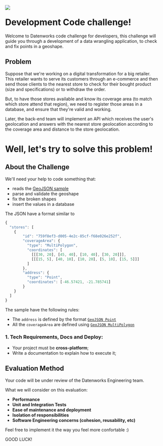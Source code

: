 <img align="left" src="https://datenworks.com/wp-content/themes/datenworks/img/logo.png">

# Development Code challenge!

Welcome to Datenworks code challenge for developers, this challenge will guide you through a development of a data wrangling application, to check and fix points in a geoshape.

## Problem

Suppose that we're working on a digital transformation for a big retailer. This retailer wants to serve its customers through an e-commerce and then send those clients to the nearest store to check for their bought product (size and specifications) or to withdraw the order.

But, to have those stores available and know its coverage area (to match which store attend that region), we need to register those areas in a database, and ensure that they're valid and working.

Later, the back-end team will implement an API which receives the user's geolocation and answers with the nearest store geolocation according to the coverage area and distance to the store geolocation.

# Well, let's try to solve this problem!

## About the Challenge

We'll need your help to code something that:
  - reads the [GeoJSON sample](files/samples.json)
  - parse and validate the geoshape
  - fix the broken shapes
  - insert the values in a database

The JSON have a format similar to

```javascript
{
  "stores": [ 
    {
        "id": "759f8ef3-d005-4e2c-85cf-f68e026e252f", 
        "coverageArea": { 
          "type": "MultiPolygon", 
          "coordinates": [
            [[[30, 20], [45, 40], [10, 40], [30, 20]]], 
            [[[15, 5], [40, 10], [10, 20], [5, 10], [15, 5]]]
          ]
        },
        "address": { 
          "type": "Point",
          "coordinates": [-46.57421, -21.785741]
        }
    }
  ]
}
```

The sample have the following rules:

- The `address` is defined by the format [`GeoJSON Point`](https://en.wikipedia.org/wiki/GeoJSON)
- All the  `coverageArea` are defined using [`GeoJSON MultiPolygon`](https://en.wikipedia.org/wiki/GeoJSON) 

### 1. Tech Requirements, Docs and Deploy:

* Your project must be **cross-platform**;
* Write a documentation to explain how to execute it;

## Evaluation Method

Your code will be under review of the Datenworks Engineering team.

What we will consider on this evaluation:
- **Performance**
- **Unit and Integration Tests**
- **Ease of maintenance and deployment**
- **Isolation of responsibilities**
- **Software Engineering concerns (cohesion, reusability, etc)**

Feel free to implement it the way you feel more confortable :)

GOOD LUCK!
